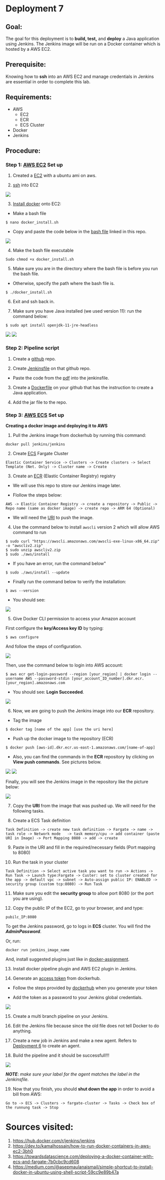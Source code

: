 # Deployment 7

## Goal:

The goal for this deployment is to **build, test,** and **deploy** a Java application using Jenkins. The Jenkins image will be run on a Docker container which is hosted by a AWS EC2.

## Prerequisite:

Knowing how to **ssh** into an AWS EC2 and manage credentials in Jenkins are essential in order to complete this lab. 

## Requirements:

* AWS
	* EC2
	* ECR
	* ECS Cluster
* Docker
* Jenkins 

## Procedure:

### Step 1: [AWS EC2](https://aws.amazon.com/ec2/?ec2-whats-new.sort-by=item.additionalFields.postDateTime&ec2-whats-new.sort-order=desc) Set up

1. Created a [EC2](https://docs.aws.amazon.com/AWSEC2/latest/UserGuide/EC2_GetStarted.html) with a ubuntu ami on aws. 

2. [ssh](https://docs.aws.amazon.com/AWSEC2/latest/UserGuide/AccessingInstancesLinux.html) into EC2

![](images/Deploy7-1.PNG)

3. [Install docker](https://docs.aws.amazon.com/AmazonECS/latest/developerguide/docker-basics.html) onto EC2:

  * Make a bash file
 ```
 $ nano docker_install.sh 
```

  * Copy and paste the code below in the [bash file](https://github.com/ibrahima1289/deploy7/blob/main/docker_install.sh) linked in this repo.
  
  ![](images/Deploy7-2.PNG)

4. Make the bash file executable
  ```
  Sudo chmod +x docker_install.sh
  ```
5. Make sure you are in the directory where the bash file is before you run the bash file.
  
  * Otherwise, specify the path where the bash file is.
  
  ```
  $ ./docker_install.sh
  ```

6. Exit and ssh back in.

7. Make sure you have Java installed (we used version 11): run the command below:
```
$ sudo apt install openjdk-11-jre-headless
```

 ![](images/Deploy7-3.PNG)
 ![](images/Deploy7-4.PNG)
 
### Step 2: Pipeline script

1. Create a [github](https://docs.github.com/en/get-started/quickstart/create-a-repo) repo.

2. Create [Jenkinsfile](https://github.com/ibrahima1289/deploy7/blob/main/Jenkinsfile) on that github repo.

* Paste the code from the [pdf](https://github.com/ibrahima1289/DEPLOY07_ECS/blob/main/Deployment%237%20(1).pdf) into the jenkinsfile.

3. Create a [Dockerfile](https://github.com/ibrahima1289/deploy7/blob/main/Dockerfile) on your github that has the instruction to create a Java application.

4. Add the jar file to the repo.

### Step 3: [AWS ECS](https://aws.amazon.com/ecs/) Set up

**Creating a docker image and deploying it to AWS**

1. Pull the Jenkins image from dockerhub by running this command:
```
docker pull jenkins/jenkins
```

2. Create [ECS](https://docs.aws.amazon.com/AmazonECS/latest/developerguide/clusters.html) Fargate Cluster

```
Elastic Container Service -> Clusters -> Create clusters -> Select Template (Net. Only) -> Cluster name -> Create 
```

3. Create an [ECR](https://aws.amazon.com/ecr/) (Elastic Container Registry) registry

 * We will use this repo to store our Jenkins image later.
  
 * Flollow the steps below:
  
  ```
  AWS -> Elastic Container Registry -> create a repository -> Public -> Repo name (same as docker image) -> create repo -> ARM 64 (Optional)
  ```
		
 * We will need the [URI](https://aws.amazon.com/about-aws/whats-new/2018/07/amazon-workspaces-now-supports-custom-login-workflows-with-a-uri/) to push the image.

4. Use the command below to install `awscli` version 2 which will allow AWS command to run
```
$ sudo curl "https://awscli.amazonaws.com/awscli-exe-linux-x86_64.zip" -o "awscliv2.zip"
$ sudo unzip awscliv2.zip
$ sudo ./aws/install
```

* If you have an error, run the command below"
```
$ sudo ./aws/install --update
```

* Finally run the command below to verify the installation:
```
$ aws --version
```

* You should see: 

![](images/Deploy7-9.PNG)


5. Give Docker CLI permission to access your Amazon account

First configure the **key/Access key ID** by typing:
```
$ aws configure
```

And follow the steps of configuration.

![](images/Deploy7-5.PNG)

Then, use the command below to login into AWS account:

```
$ aws ecr get-login-password --region [your_region] | docker login --username AWS --password-stdin [your_account_ID_number].dkr.ecr.[your_region].amazonaws.com
```	

* You should see: **Login Succeeded**.

![](images/Deploy7-10.PNG)

6. Now, we are going to push the Jenkins image into our **ECR** repository.

* Tag the image

```
$ docker tag [name of the app] [use the uri here]
```

* Push up the docker image to the repository (ECR)

```
$ docker push [aws-id].dkr.ecr.us-east-1.amazonaws.com/[name-of-app]
```	

* Also, you can find the commands in the **ECR** repository by clicking on **View push commands**. See pictures below.

![](images/Deploy7-7.PNG)
![](images/Deploy7-8.PNG)

Finally, you will see the Jenkins image in the repository like the picture below:

![](images/Deploy7-11.PNG)

7. Copy the **URI** from the image that was pushed up. We will need for the following tasks.

8. Create a ECS Task definition

```
Task Definition -> create new task definition -> Fargate -> name -> task role -> Network mode	-> task memory/cpu -> add container (paste URI in Image) -> Port Mapping 8080 -> add -> create
```

9. Paste in the URI and fill in the required/necessary fields (Port mapping to 8080)

10. Run the task in your cluster

```
Task Definition -> Select active task you want to run -> Actions -> Run Task -> Launch type:Fargate -> Custer: set to cluster created for the app -> default vpc -> subnet -> Auto-assign public IP: ENABLED -> security group (custom tcp:8080) -> Run Task
```

11. Make sure you edit the **security group** to allow port 8080 (or the port you are using).

12. Copy the public IP of the EC2, go to your browser, and and type:
```
pubilc_IP:8080
```

To get the Jenkins password, go to logs in **ECS** cluster. You will find the ***AdminPassword***. 

Or, run:
```
docker run jenkins_image_name
```

And, install suggested plugins just like in [docker-assignment](https://github.com/ibrahima1289/docker-assignment).

13. Install docker pipeline plugin and AWS EC2 plugin in Jenkins.

14. Generate an [access token](https://docs.docker.com/docker-hub/access-tokens/) from dockerhub.

* Follow the steps provided by [dockerhub](https://docs.docker.com/docker-hub/access-tokens/) when you generate your token

* Add the token as a password to your Jenkins global credentials.

![](images/Deploy7-13.PNG)

15. Create a multi branch pipeline on your Jenkins.

16. Edit the Jenkins file because since the old file does not tell Docker to do anything.

17. Create a new job in Jenkins and make a new agent. Refers to [Deployment 6](https://github.com/ibrahima1289/DEPLOY6_FE) to create an agent.

18. Build the pipeline and it should be successfull!!!

![](images/Deploy7-14.PNG)

***NOTE***: *make sure your label for the agent matches the label in the Jenkinsfile.*

19. Now that you finish, you should **shut down the app** in order to avoid a bill from AWS:

```
Go to -> ECS -> Clusters -> fargate-cluster -> Tasks -> Check box of the runnung task -> Stop
```




# Sources visited:

1. https://hub.docker.com/r/jenkins/jenkins<br>
2. https://dev.to/kamalhossain/how-to-run-docker-containers-in-aws-ec2-3bh0<br>
3. https://towardsdatascience.com/deploying-a-docker-container-with-ecs-and-fargate-7b0cbc9cd608<br>
4. https://medium.com/@asepmaulanaismail/simple-shortcut-to-install-docker-in-ubuntu-using-shell-script-59cc9e89b47a<br>


